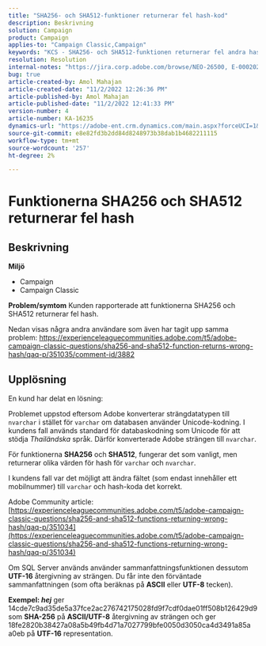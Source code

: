 ```yaml
---
title: "SHA256- och SHA512-funktioner returnerar fel hash-kod"
description: Beskrivning
solution: Campaign
product: Campaign
applies-to: "Campaign Classic,Campaign"
keywords: "KCS - SHA256- och SHA512-funktionen returnerar fel andra hash-uppdatering"
resolution: Resolution
internal-notes: "https://jira.corp.adobe.com/browse/NEO-26500, E-000202021, E-000148142"
bug: true
article-created-by: Amol Mahajan
article-created-date: "11/2/2022 12:26:36 PM"
article-published-by: Amol Mahajan
article-published-date: "11/2/2022 12:41:33 PM"
version-number: 4
article-number: KA-16235
dynamics-url: "https://adobe-ent.crm.dynamics.com/main.aspx?forceUCI=1&pagetype=entityrecord&etn=knowledgearticle&id=537cf695-a95a-ed11-9561-6045bd006a22"
source-git-commit: e8e82fd3b2dd84d8248973b38dab1b4682211115
workflow-type: tm+mt
source-wordcount: '257'
ht-degree: 2%

---
```


# Funktionerna SHA256 och SHA512 returnerar fel hash

## Beskrivning

<b>Miljö</b>
- Campaign
- Campaign Classic

<b>Problem/symtom</b>
Kunden rapporterade att funktionerna SHA256 och SHA512 returnerar fel hash.

Nedan visas några andra användare som även har tagit upp samma problem: https://experienceleaguecommunities.adobe.com/t5/adobe-campaign-classic-questions/sha256-and-sha512-function-returns-wrong-hash/qaq-p/351035/comment-id/3882


## Upplösning


En kund har delat en lösning:

Problemet uppstod eftersom Adobe konverterar strängdatatypen till `nvarchar` i stället för `varchar` om databasen använder Unicode-kodning. I kundens fall används standard för databaskodning som Unicode för att stödja *Thailändska* språk. Därför konverterade Adobe strängen till `nvarchar`.

För funktionerna <b>SHA256</b> och <b>SHA512</b>, fungerar det som vanligt, men returnerar olika värden för hash för `varchar` och `nvarchar`.

I kundens fall var det möjligt att ändra fältet (som endast innehåller ett mobilnummer) till `varchar` och hash-koda det korrekt.

Adobe Community article:
[https://experienceleaguecommunities.adobe.com/t5/adobe-campaign-classic-questions/sha256-and-sha512-functions-returning-wrong-hash/qaq-p/351034](https://experienceleaguecommunities.adobe.com/t5/adobe-campaign-classic-questions/sha256-and-sha512-functions-returning-wrong-hash/qaq-p/351034)

Om SQL Server används använder sammanfattningsfunktionen dessutom <b>UTF-16</b> återgivning av strängen. Du får inte den förväntade sammanfattningen (som ofta beräknas på <b>ASCII</b> eller <b>UTF-8</b> tecken).

<b>Exempel: *hej</b>* ger 14cde7c9ad35de5a37fce2ac276742175028fd9f7cdf0dae01ff508b126429d9 som <b>SHA-256</b> på <b>ASCII/UTF-8</b> återgivning av strängen och ger 18fe2820b38427a08a5b49fb4d71a7027799bfe0050d3050ca4d3491a85a a0eb på <b>UTF-16</b> representation.
